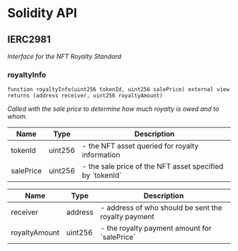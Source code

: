 # Solidity API

## IERC2981

_Interface for the NFT Royalty Standard_

### royaltyInfo

```solidity
function royaltyInfo(uint256 tokenId, uint256 salePrice) external view returns (address receiver, uint256 royaltyAmount)
```

_Called with the sale price to determine how much royalty is owed and to whom._

| Name | Type | Description |
| ---- | ---- | ----------- |
| tokenId | uint256 | - the NFT asset queried for royalty information |
| salePrice | uint256 | - the sale price of the NFT asset specified by &#x60;tokenId&#x60; |

| Name | Type | Description |
| ---- | ---- | ----------- |
| receiver | address | - address of who should be sent the royalty payment |
| royaltyAmount | uint256 | - the royalty payment amount for &#x60;salePrice&#x60; |

